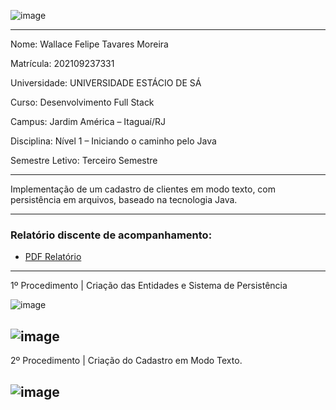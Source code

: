 ![image](https://github.com/Wfelipetm/MissaoPraticaN1_Mundo3/assets/108297008/262d833e-618d-480c-83cd-8f856715ebd8)




--------------------------------------------------------------------------------------------------------------



Nome: Wallace Felipe Tavares Moreira 

Matrícula: 202109237331

Universidade: UNIVERSIDADE ESTÁCIO DE SÁ

Curso: Desenvolvimento Full Stack

Campus: Jardim América – Itaguaí/RJ

Disciplina: Nível 1 – Iniciando o caminho pelo Java

Semestre Letivo: Terceiro Semestre



 
  
--------------------------------------------------------------------------------------------------------------
Implementação de um cadastro de clientes em modo texto, com persistência em
arquivos, baseado na tecnologia Java.

--------------------------------------------------------------------------------------------------------------


### Relatório discente de acompanhamento:
- [PDF Relatório ](https://github.com/Wfelipetm/MissaoPraticaN1_Mundo3/blob/main/Relat%C3%B3rio_N1.pdf)

--------------------------------------------------------------------------------------------------------------
1º Procedimento | Criação das Entidades e Sistema de Persistência

![image](https://github.com/Wfelipetm/MissaoPraticaN1_Mundo3/assets/108297008/1940264d-3d0b-48a1-bfce-6fb35ccf2418)

![image](https://github.com/Wfelipetm/MissaoPraticaN1_Mundo3/assets/108297008/b7c3db42-977f-4161-a01d-f4c6ddfe55d2)
--------------------------------------------------------------------------------------------------------------



2º Procedimento | Criação do Cadastro em Modo Texto.

![image](https://github.com/Wfelipetm/MissaoPraticaN1_Mundo3/assets/108297008/f491c90b-7352-4a0e-8332-9dac64c3057d)
--------------------------------------------------------------------------------------------------------------






